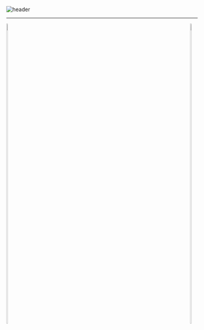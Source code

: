 ![header](https://capsule-render.vercel.app/api?type=venom&height=300&color=gradient&text=I'm%20just...%20just%20a%20developer.&fontSize=35&fontColor=f08080)

---

<div>
  <div style="float: left;">
    <img src="https://github-readme-stats.vercel.app/api?username=Doneformee" width="45%">
  </div>
  <div style="float: right">
    <img src="https://github-readme-stats.vercel.app/api/top-langs/?username=Doneformee&layout=compact" width="45%">
  </div>
</div>
